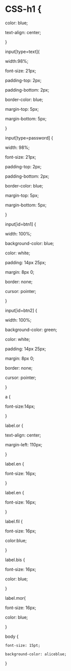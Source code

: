 # CSS-h1 {

  color: blue;

  text-align: center;

}

input[type=text]{

  width:98%;

  font-size: 21px;

  padding-top: 2px;

  padding-bottom: 2px;

  border-color: blue;

  margin-top: 5px;

  margin-bottom: 5px;

}

input[type=password] {

  width: 98%;

  font-size: 21px;

  padding-top: 2px;

  padding-bottom: 2px;

  border-color: blue;

  margin-top: 5px;

  margin-bottom: 5px;

}

input[id=btn1] {

  width: 100%;

  background-color: blue;

  color: white;

  padding: 14px 25px;

  margin: 8px 0;

  border: none;

  cursor: pointer;

}

input[id=btn2] {

  width: 100%;

  background-color: green;

  color: white;

  padding: 14px 25px;

  margin: 8px 0;

  border: none;

  cursor: pointer;

}

a {

  font-size:14px;

}

label.or {

  text-align: center;

  margin-left: 110px;

}

label.en {

  font-size: 16px;

}

label.en {

  font-size: 16px;

}

label.fil {

  font-size: 16px;

  color:blue;

}

label.bis {

  font-size: 16px;

  color: blue;

}

label.mor{

  font-size: 16px;

  color: blue;

}

body {

    font-size: 15pt;

    background-color: aliceblue;

}
